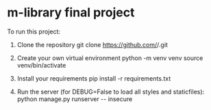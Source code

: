# m-library final project
 
To run this project:
1. Clone the repository
git clone https://github.com/<username>/<forked-repo>.git
  
2. Create your own virtual environment
python -m venv venv
source venv/bin/activate

3. Install your requirements
pip install -r requirements.txt

4. Run the server (for DEBUG=False to load all styles and staticfiles):
python manage.py runserver -- insecure
